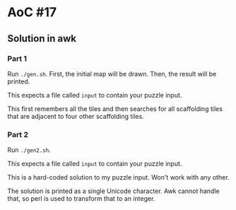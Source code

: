 # AoC #17

## Solution in awk

### Part 1

Run `./gen.sh`. First, the initial map will be drawn. Then, the result will be printed.

This expects a file called `input` to contain your puzzle input.

This first remembers all the tiles and then searches for all scaffolding tiles that are adjacent to four other scaffolding tiles.

### Part 2

Run `./gen2.sh`.

This expects a file called `input` to contain your puzzle input.

This is a hard-coded solution to my puzzle input. Won't work with any other.

The solution is printed as a single Unicode character. Awk cannot handle that, so perl is used to transform that to an integer.
